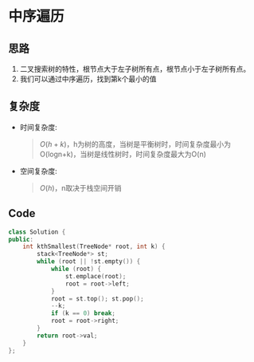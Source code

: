 # 中序遍历
## 思路
1. 二叉搜索树的特性，根节点大于左子树所有点，根节点小于左子树所有点。
2. 我们可以通过中序遍历，找到第k个最小的值
## 复杂度
- 时间复杂度:
  > $O(h+k)$，h为树的高度，当树是平衡树时，时间复杂度最小为O(logn+k)，当树是线性树时，时间复杂度最大为O(n)
- 空间复杂度:
  > $O(h)$，n取决于栈空间开销

## Code
```C++ []
class Solution {
public:
    int kthSmallest(TreeNode* root, int k) {
        stack<TreeNode*> st;
        while (root || !st.empty()) {
            while (root) {
                st.emplace(root);
                root = root->left;
            }
            root = st.top(); st.pop();
            --k;
            if (k == 0) break;
            root = root->right;
        }
        return root->val;
    }
};
```